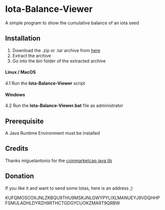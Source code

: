 # Iota-Balance-Viewer
A simple program to show the cumulative balance of an iota seed


## Installation
1. Download the .zip or .tar archive from [here](https://github.com/Atzen2/Iota-Balance-Viewer/releases)
2. Extract the archive
3. Go into the *bin* folder of the extracted archive

#### Linux / MacOS
4.1 Run the **Iota-Balance-Viewer** script

#### Windows
4.2 Run the **Iota-Balance-Viewer.bat** file as administrator

## Prerequisite
A Java Runtime Environment must be installed

## Credits
Thanks miguelantonio for the [coinmarketcap java lib](https://github.com/miguelantonio/coinmarketcap-java)

## Donation
If you like it and want to send some Iotas, here is an address ;)

KUFQMOSCOXJNLZKBQU9THU9MSKJNLGWYPYLIXLMANUEYJ9VDQHHPFSMULADHLDYRZH9RTHCTGDGYCUOKZMA9T9QRBW
